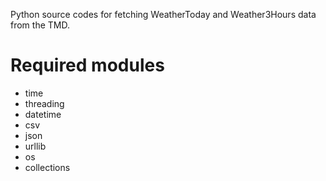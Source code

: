 Python source codes for fetching WeatherToday and Weather3Hours data from the TMD.

# Required modules
* time
* threading
* datetime
* csv
* json
* urllib
* os
* collections
